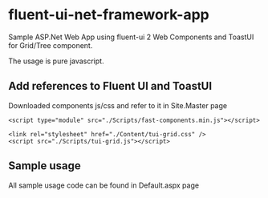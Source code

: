 # fluent-ui-net-framework-app
 Sample ASP.Net Web App using fluent-ui 2 Web Components and ToastUI for Grid/Tree component.

 The usage is pure javascript.

 ## Add references to Fluent UI and ToastUI
 Downloaded components js/css and refer to it in Site.Master page

 ```
<script type="module" src="./Scripts/fast-components.min.js"></script>

<link rel="stylesheet" href="./Content/tui-grid.css" />
<script src="./Scripts/tui-grid.js"></script>
 ```

 ## Sample usage
 All sample usage code can be found in Default.aspx page
